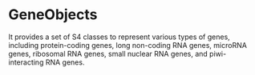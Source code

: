 # GeneObjects
 It provides a set of S4 classes to represent various types of genes, including protein-coding genes, long non-coding RNA genes, microRNA genes, ribosomal RNA genes, small nuclear RNA genes, and piwi-interacting RNA genes.
